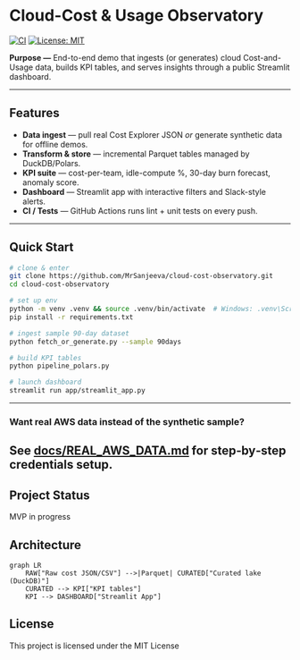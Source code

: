 # Cloud-Cost & Usage Observatory

[![CI](https://github.com/MrSanjeeva/cloud-cost-observatory/actions/workflows/ci.yml/badge.svg)](https://github.com/MrSanjeeva/cloud-cost-observatory/actions/workflows/ci.yml)
[![License: MIT](https://img.shields.io/badge/License-MIT-brightgreen.svg)](LICENSE)

**Purpose —** End-to-end demo that ingests (or generates) cloud Cost-and-Usage data, builds KPI tables, and serves insights through a public Streamlit dashboard.

---

## Features

- **Data ingest** — pull real Cost Explorer JSON _or_ generate synthetic data for offline demos.
- **Transform & store** — incremental Parquet tables managed by DuckDB/Polars.
- **KPI suite** — cost-per-team, idle-compute %, 30-day burn forecast, anomaly score.
- **Dashboard** — Streamlit app with interactive filters and Slack-style alerts.
- **CI / Tests** — GitHub Actions runs lint + unit tests on every push.

---

## Quick Start

```bash
# clone & enter
git clone https://github.com/MrSanjeeva/cloud-cost-observatory.git
cd cloud-cost-observatory

# set up env
python -m venv .venv && source .venv/bin/activate  # Windows: .venv\Scripts\Activate.ps1
pip install -r requirements.txt

# ingest sample 90-day dataset
python fetch_or_generate.py --sample 90days

# build KPI tables
python pipeline_polars.py

# launch dashboard
streamlit run app/streamlit_app.py
```

---

### Want real AWS data instead of the synthetic sample?
See **[docs/REAL_AWS_DATA.md](docs/REAL_AWS_DATA.md)** for step‑by‑step credentials setup.
---

## Project Status

MVP in progress

## Architecture

```mermaid
graph LR
    RAW["Raw cost JSON/CSV"] -->|Parquet| CURATED["Curated lake (DuckDB)"]
    CURATED --> KPI["KPI tables"]
    KPI --> DASHBOARD["Streamlit App"]
```

## License

This project is licensed under the MIT License
